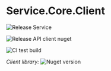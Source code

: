 # Service.Core.Client

![Release Service](https://github.com/MyJetWallet/Service.Core.Client/workflows/Release%20Service/badge.svg)

![Release API client nuget](https://github.com/MyJetWallet/Service.Core.Client/workflows/Release%20API%20client%20nuget/badge.svg)

![CI test build](https://github.com/MyJetWallet/Service.Core.Client/workflows/CI%20test%20build/badge.svg)

*Client library:* ![Nuget version](https://img.shields.io/nuget/v/MyJetWallet.Service.Core.Client.Client?label=MyJetWallet.Service.Core.Client.Client&style=social)

